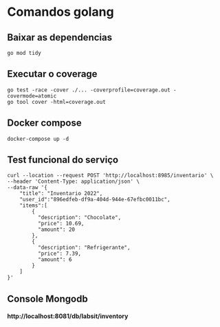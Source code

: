 # Comandos golang

## Baixar as dependencias
```shell
go mod tidy
```

## Executar o coverage
```shell
go test -race -cover ./... -coverprofile=coverage.out -covermode=atomic 
go tool cover -html=coverage.out
```

## Docker compose

```shell
docker-compose up -d
```

## Test funcional do serviço 
```shell
curl --location --request POST 'http://localhost:8985/inventario' \
--header 'Content-Type: application/json' \
--data-raw '{
    "title": "Inventario 2022",
    "user_id":"896edfeb-df9a-404d-944e-67efbc0011bc",
    "items":[
        {
          "description": "Chocolate",
          "price": 10.69,
          "amount": 20
        },
        {
          "description": "Refrigerante",
          "price": 7.39,
          "amount": 6
        }
    ]
}'
```
## Console Mongodb
#### http://localhost:8081/db/labsit/inventory
